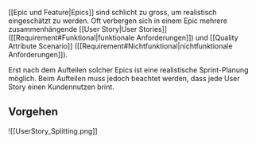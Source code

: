 [[Epic und Feature|Epics]] sind schlicht zu gross, um realistisch eingeschätzt zu werden.
Oft verbergen sich in einem Epic mehrere zusammenhängende [[User Story|User Stories]] ([[Requirement#Funktional|funktionale Anforderungen]]) und [[Quality Attribute Scenario]] ([[Requirement#Nichtfunktional|nichtfunktionale Anforderungen]]).

Erst nach dem Aufteilen solcher Epics ist eine realistische Sprint-Planung möglich.
Beim Aufteilen muss jedoch beachtet werden, dass jede User Story einen Kundennutzen brint.

## Vorgehen
![[UserStory_Splitting.png]]